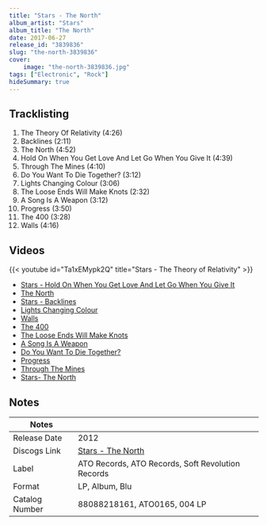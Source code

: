 ```yaml
---
title: "Stars - The North"
album_artist: "Stars"
album_title: "The North"
date: 2017-06-27
release_id: "3839836"
slug: "the-north-3839836"
cover:
    image: "the-north-3839836.jpg"
tags: ["Electronic", "Rock"]
hideSummary: true
---
```


## Tracklisting
1. The Theory Of Relativity (4:26)
2. Backlines (2:11)
3. The North (4:52)
4. Hold On When You Get Love And Let Go When You Give It (4:39)
5. Through The Mines (4:10)
6. Do You Want To Die Together? (3:12)
7. Lights Changing Colour (3:06)
8. The Loose Ends Will Make Knots (2:32)
9. A Song Is A Weapon (3:12)
10. Progress (3:50)
11. The 400 (3:28)
12. Walls (4:16)

## Videos
{{< youtube id="Ta1xEMypk2Q" title="Stars - The Theory of Relativity" >}}
- [Stars - Hold On When You Get Love And Let Go When You Give It](https://www.youtube.com/watch?v=2SYO6a6PaTs)
- [The North](https://www.youtube.com/watch?v=A0nanSYxC6A)
- [Stars - Backlines](https://www.youtube.com/watch?v=DhE2tRB0LCE)
- [Lights Changing Colour](https://www.youtube.com/watch?v=IJpwhr1DqRA)
- [Walls](https://www.youtube.com/watch?v=oLj3PqmIVK0)
- [The 400](https://www.youtube.com/watch?v=B4MhUkeZWuo)
- [The Loose Ends Will Make Knots](https://www.youtube.com/watch?v=MYK8J46c5Ks)
- [A Song Is A Weapon](https://www.youtube.com/watch?v=ReGm5EvYk9o)
- [Do You Want To Die Together?](https://www.youtube.com/watch?v=0S5iyO0Ooe8)
- [Progress](https://www.youtube.com/watch?v=2w8gzGeqiHo)
- [Through The Mines](https://www.youtube.com/watch?v=EAF52eYLem4)
- [Stars- The North](https://www.youtube.com/watch?v=4e4JECimr0k)

## Notes

| Notes          |             |
| ---------------| ----------- |
| Release Date   | 2012 |
| Discogs Link   | [Stars - The North](https://www.discogs.com/release/3839836) |
| Label          | ATO Records, ATO Records, Soft Revolution Records |
| Format         | LP, Album, Blu |
| Catalog Number | 88088218161, ATO0165, 004 LP |

